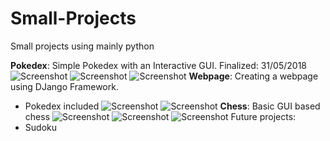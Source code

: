 # Small-Projects
Small projects using mainly python

__Pokedex__: Simple Pokedex with an Interactive GUI. Finalized: 31/05/2018
![Screenshot](Automata.jpg)
![Screenshot](image1.png)
![Screenshot](image2.png)
__Webpage__: Creating a webpage using DJango Framework.

- Pokedex included
![Screenshot](webpokedex1)
![Screenshot](webpokedex2)
__Chess__: Basic GUI based chess
![Screenshot](Automata.jpg)
![Screenshot](image1.png)
![Screenshot](image2.png)
Future projects:
- Sudoku
